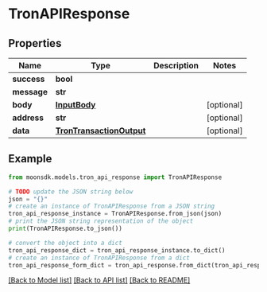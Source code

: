 # TronAPIResponse

## Properties

| Name        | Type                                                  | Description | Notes       |
| ----------- | ----------------------------------------------------- | ----------- | ----------- |
| **success** | **bool**                                              |             |             |
| **message** | **str**                                               |             |             |
| **body**    | [**InputBody**](InputBody.md)                         |             | \[optional] |
| **address** | **str**                                               |             | \[optional] |
| **data**    | [**TronTransactionOutput**](TronTransactionOutput.md) |             | \[optional] |

## Example

```python
from moonsdk.models.tron_api_response import TronAPIResponse

# TODO update the JSON string below
json = "{}"
# create an instance of TronAPIResponse from a JSON string
tron_api_response_instance = TronAPIResponse.from_json(json)
# print the JSON string representation of the object
print(TronAPIResponse.to_json())

# convert the object into a dict
tron_api_response_dict = tron_api_response_instance.to_dict()
# create an instance of TronAPIResponse from a dict
tron_api_response_form_dict = tron_api_response.from_dict(tron_api_response_dict)
```

[\[Back to Model list\]](./#documentation-for-models) [\[Back to API list\]](./#documentation-for-api-endpoints) [\[Back to README\]](./)
